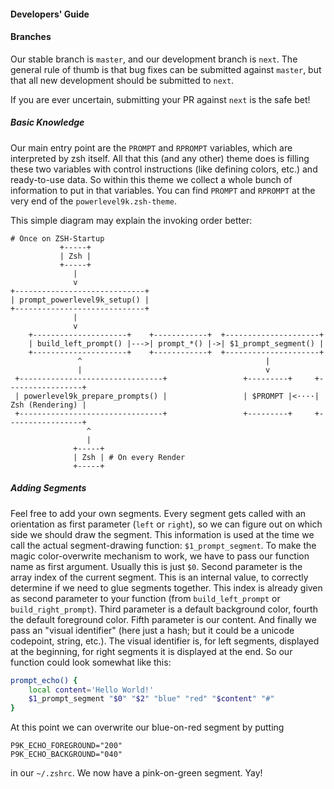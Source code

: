 #### Developers' Guide

#### Branches

Our stable branch is `master`, and our development branch is `next`. The general rule of thumb is that bug fixes can be submitted against `master`, but that all new development should be submitted to `next`. 

If you are ever uncertain, submitting your PR against `next` is the safe bet!

##### Basic Knowledge

Our main entry point are the `PROMPT` and `RPROMPT` variables, which are 
interpreted by zsh itself. All that this (and any other) theme does is
filling these two variables with control instructions (like defining 
colors, etc.) and ready-to-use data. So within this theme we collect a
whole bunch of information to put in that variables. You can find 
`PROMPT` and `RPROMPT` at the very end of the `powerlevel9k.zsh-theme`.

This simple diagram may explain the invoking order better:

```
# Once on ZSH-Startup
           +-----+
           | Zsh |
           +-----+
              |
              v
+-----------------------------+
| prompt_powerlevel9k_setup() |
+-----------------------------+
              |
              v
    +---------------------+    +------------+  +---------------------+
    | build_left_prompt() |--->| prompt_*() |->| $1_prompt_segment() |
    +---------------------+    +------------+  +---------------------+
               ^                                         |
               |                                         v
 +--------------------------------+                 +---------+     +-----------------+
 | powerlevel9k_prepare_prompts() |                 | $PROMPT |<····| Zsh (Rendering) |
 +--------------------------------+                 +---------+     +-----------------+
                 ^
                 |
              +-----+
              | Zsh | # On every Render
              +-----+
```

##### Adding Segments

Feel free to add your own segments. Every segment gets called with an
orientation as first parameter (`left` or `right`), so we can figure
out on which side we should draw the segment. This information is 
used at the time we call the actual segment-drawing function:
`$1_prompt_segment`. To make the magic color-overwrite mechanism to
work, we have to pass our function name as first argument. Usually
this is just `$0`. Second parameter is the array index of the current
segment. This is an internal value, to correctly determine if we need
to glue segments together. This index is already given as second 
parameter to your function (from `build_left_prompt` or 
`build_right_prompt`). Third parameter is a default background color,
fourth the default foreground color. Fifth parameter is our content.
And finally we pass an "visual identifier" (here just a hash; but it
could be a unicode codepoint, string, etc.). The visual identifier is,
for left segments, displayed at the beginning, for right segments it
is displayed at the end.
So our function could look somewhat like this:

```zsh
prompt_echo() {
    local content='Hello World!'
    $1_prompt_segment "$0" "$2" "blue" "red" "$content" "#"
}
```

At this point we can overwrite our blue-on-red segment by putting 
    
    P9K_ECHO_FOREGROUND="200"
    P9K_ECHO_BACKGROUND="040"

in our `~/.zshrc`. We now have a pink-on-green segment. Yay!


